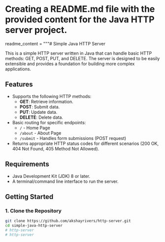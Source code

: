 # Creating a README.md file with the provided content for the Java HTTP server project.

readme_content = """# Simple Java HTTP Server

This is a simple HTTP server written in Java that can handle basic HTTP methods: GET, POST, PUT, and DELETE. The server is designed to be easily extensible and provides a foundation for building more complex applications.

## Features

- Supports the following HTTP methods:
  - **GET**: Retrieve information.
  - **POST**: Submit data.
  - **PUT**: Update data.
  - **DELETE**: Delete data.
- Basic routing for specific endpoints:
  - `/` - Home Page
  - `/about` - About Page
  - `/submit` - Handles form submissions (POST request)
- Returns appropriate HTTP status codes for different scenarios (200 OK, 404 Not Found, 405 Method Not Allowed).

## Requirements

- Java Development Kit (JDK) 8 or later.
- A terminal/command line interface to run the server.

## Getting Started

### 1. Clone the Repository

```bash
git clone https://github.com/akshayrivers/http-server.git
cd simple-java-http-server
# http-server
# http-server
